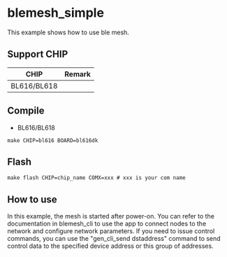 # blemesh_simple

This example shows how to use ble mesh.

## Support CHIP

|      CHIP        | Remark |
|:----------------:|:------:|
|BL616/BL618       |        |

## Compile

- BL616/BL618

```
make CHIP=bl616 BOARD=bl616dk
```

## Flash

```
make flash CHIP=chip_name COMX=xxx # xxx is your com name
```

## How to use

 In this example, the mesh is started after power-on. You can refer to the documentation in blemesh_cli to use the app to connect nodes to the network and configure network parameters. If you need to issue control commands, you can use the "gen_cli_send dstaddress" command to send control data to the specified device address or this group of addresses.
